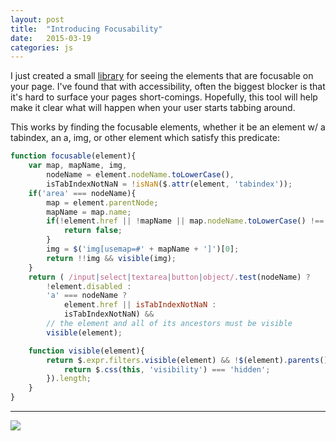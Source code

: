 ```yaml
---
layout: post
title:  "Introducing Focusability"
date:   2015-03-19
categories: js
---
```


I just created a small [library](https://github.com/jasonLaster/Focusability) for seeing the elements that are focusable on your page. I've found that with accessibility, often the biggest blocker is that it's hard to surface your pages short-comings. Hopefully, this tool will help make it clear what will happen when your user starts tabbing around.


This works by finding the focusable elements, whether it be an element w/ a tabindex, an a, img, or other element which satisfy this predicate:

```js
function focusable(element){
    var map, mapName, img,
        nodeName = element.nodeName.toLowerCase(),
        isTabIndexNotNaN = !isNaN($.attr(element, 'tabindex'));
    if('area' === nodeName){
        map = element.parentNode;
        mapName = map.name;
        if(!element.href || !mapName || map.nodeName.toLowerCase() !== 'map'){
            return false;
        }
        img = $('img[usemap=#' + mapName + ']')[0];
        return !!img && visible(img);
    }
    return ( /input|select|textarea|button|object/.test(nodeName) ?
        !element.disabled :
        'a' === nodeName ?
            element.href || isTabIndexNotNaN :
            isTabIndexNotNaN) &&
        // the element and all of its ancestors must be visible
        visible(element);

    function visible(element){
        return $.expr.filters.visible(element) && !$(element).parents().addBack().filter(function(){
            return $.css(this, 'visibility') === 'hidden';
        }).length;
    }
}
```

---

<img src="http://f.cl.ly/items/0O301f040V0q26163b0m/Image%202015-03-17%20at%203.43.51%20PM.png" css="width:700px"/>
